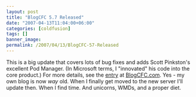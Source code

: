 ```yaml
---
layout: post
title: "BlogCFC 5.7 Released"
date: "2007-04-13T11:04:00+06:00"
categories: [coldfusion]
tags: []
banner_image: 
permalink: /2007/04/13/BlogCFC-57-Released
---
```


This is a big update that covers lots of bug fixes and adds Scott Pinkston's excellent Pod Manager. (In Microsoft terms, I "innovated" his code into the core product.) For more details, see the <a href="http://www.blogcfc.com/index.cfm/2007/4/13/BlogCFC-57-Released">entry</a> at <a href="http://www.blogcfc.com">BlogCFC.com</a>. Yes - my own blog is now <i>way</i> old. When I finally get moved to the new server I'll update then. When I find time. And unicorns, WMDs, and a proper diet.